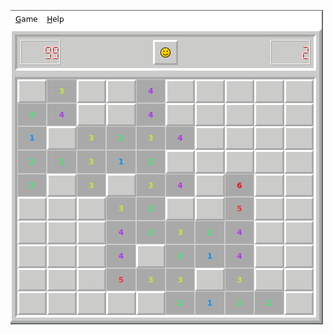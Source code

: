 ![Image of Minesweeper](https://github.com/Lewisjohnward/Python/blob/main/qt/041minesweeper/img/screenshot.png)
